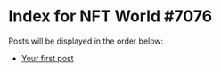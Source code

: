 # Index for NFT World #7076
Posts will be displayed in the order below:

- [Your first post](./001-first.md)

